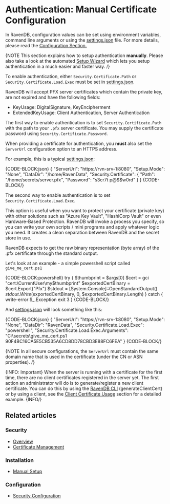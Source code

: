 # Authentication: Manual Certificate Configuration

In RavenDB, configuration values can be set using environment variables, command line arguments or using the [settings.json](../../configuration/configuration-options#json) file. For more details, please read the [Configuration Section.](../../configuration/configuration-options)  

{NOTE This section explains how to setup authentication **manually**. Please also take a look at the automated [Setup Wizard](../../../start/installation/setup-wizard) which lets you setup authentication in a much easier and faster way. /}

To enable authentication, either `Security.Certificate.Path` or `Security.Certificate.Load.Exec` must be set in [settings.json](../../configuration/configuration-options#json).

RavenDB will accept PFX server certificates which contain the private key, are not expired and have the following fields:

- KeyUsage: DigitalSignature, KeyEncipherment
- ExtendedKeyUsage: Client Authentication, Server Authentication

The first way to enable authentication is to set `Security.Certificate.Path` with the path to your `.pfx` server certificate. You may supply the certificate password using `Security.Certificate.Password`. 

When providing a certificate for authentication, you **must** also set the `ServerUrl` configuration option to an HTTPS address.

For example, this is a typical [settings.json](../../configuration/configuration-options#json):

{CODE-BLOCK:json}
{
    "ServerUrl": "https://rvn-srv-1:8080",
    "Setup.Mode": "None",
    "DataDir": "/home/RavenData",
    "Security.Certificate": {
        "Path": "/home/secrets/server.pfx",
        "Password": "s3cr7t p@$$w0rd"
    }
} 
{CODE-BLOCK/}

The second way to enable authentication is to set `Security.Certificate.Load.Exec`. 

This option is useful when you want to protect your certificate (private key) with other solutions such as "Azure Key Vault", "HashiCorp Vault" or even Hardware-Based Protection. RavenDB will invoke a process you specify, so you can write your own scripts / mini programs and apply whatever logic you need. It creates a clean separation between RavenDB and the secret store in use.

RavenDB expects to get the raw binary representation (byte array) of the .pfx certificate through the standard output.

Let's look at an example - a simple powershell script called `give_me_cert.ps1`

{CODE-BLOCK:powershell}
try
{
    $thumbprint = $args[0]
    $cert = gci "cert:\CurrentUser\my\$thumbprint"
    $exportedCertBinary = $cert.Export("Pfx")
    $stdout = [System.Console]::OpenStandardOutput()
    $stdout.Write($exportedCertBinary, 0, $exportedCertBinary.Length)
}
catch
{
    write-error $_.Exception
    exit 3
}
{CODE-BLOCK/}

And [settings.json](../../configuration/configuration-options#json) will look something like this:

{CODE-BLOCK:json}
{
    "ServerUrl": "https://rvn-srv-1:8080",
    "Setup.Mode": "None",
    "DataDir": "RavenData",
    "Security.Certificate.Load.Exec": "powershell",
    "Security.Certificate.Load.Exec.Arguments": "C:\\secrets\\give_me_cert.ps1 90F4BC16CA5E5CB535A6CD8DD78CBD3E88FC6FEA"
}
{CODE-BLOCK/}

{NOTE In all secure configurations, the `ServerUrl` must contain the same domain name that is used in the certificate (under the CN or ASN properties). /}

{INFO: Important}
When the server is running with a certificate for the first time, there are no client certificates registered in the server yet. The first action an administrator will do is to generate/register a new client certificate.
You can do this by using the [RavenDB CLI](../../../server/administration/cli#generateclientcert) (generateClientCert) or by using a client, see the [Client Certificate Usage](../../../server/security/authentication/client-certificate-usage) section for a detailed example.
{INFO/}

## Related articles

### Security

- [Overview](../../../server/security/overview)
- [Certificate Management](../../../server/security/authentication/certificate-management)

### Installation

- [Manual Setup](../../../start/installation/manual)

### Configuration

- [Security Configuration](../../../server/configuration/security-configuration)

